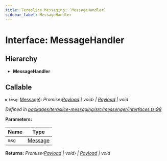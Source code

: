 ```yaml
---
title: Teraslice Messaging: `MessageHandler`
sidebar_label: MessageHandler
---
```


# Interface: MessageHandler

## Hierarchy

* **MessageHandler**

## Callable

▸ (`msg`: [Message](message.md)): *Promise‹[Payload](payload.md) | void› | [Payload](payload.md) | void*

*Defined in [packages/teraslice-messaging/src/messenger/interfaces.ts:98](https://github.com/terascope/teraslice/blob/f95bb5556/packages/teraslice-messaging/src/messenger/interfaces.ts#L98)*

**Parameters:**

Name | Type |
------ | ------ |
`msg` | [Message](message.md) |

**Returns:** *Promise‹[Payload](payload.md) | void› | [Payload](payload.md) | void*
